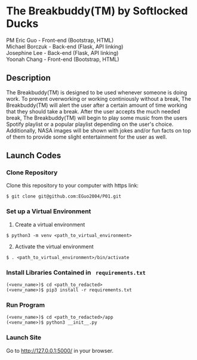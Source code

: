 # The Breakbuddy(TM) by Softlocked Ducks
PM Eric Guo - Front-end (Bootstrap, HTML)  
Michael Borczuk - Back-end (Flask, API linking)  
Josephine Lee - Back-end (Flask, API linking)  
Yoonah Chang - Front-end (Bootstrap, HTML)  

## Description
  The Breakbuddy(TM) is designed to be used whenever someone is doing work. To prevent overworking or working continiously without a break, The Breakbuddy(TM) will alert the user after a certain amount of time working that they should take a break. After the user accepts the much needed break, The Breakbuddy(TM) will begin to play some music from the users Spotify playlist or a popular playlist depending on the user's choice. Additionally, NASA images will be shown with jokes and/or fun facts on top of them to provide some slight entertainment for the user as well.
  
## Launch Codes
### Clone Repository

Clone this repository to your computer with https link:
```shell 
$ git clone git@github.com:EGuo2004/P01.git
```

### Set up a Virtual Environment

1. Create a virtual environment
  ```shell
  $ python3 -m venv <path_to_virtual_environment>
  ```

2. Activate the virtual environment
  ```shell
  $ . <path_to_virtual_environment>/bin/activate
  ```

### Install Libraries Contained in ``` requirements.txt```

```shell
(<venv_name>)$ cd <path_to_redacted>
(<venv_name>)$ pip3 install -r requirements.txt 
```

### Run Program

```shell
(<venv_name>)$ cd <path_to_redacted>/app
(<venv_name>)$ python3 __init__.py
```

### Launch Site

Go to http://127.0.0.1:5000/ in your browser.
